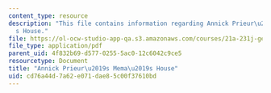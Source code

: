 ```yaml
---
content_type: resource
description: "This file contains information regarding Annick Prieur\u2019s Mema\u2019\
  s House."
file: https://ol-ocw-studio-app-qa.s3.amazonaws.com/courses/21a-231j-gender-sexuality-and-society-spring-2006/cd76a44d7a62e071dae85c00f37610bd_MIT21A_213JS06_memas.pdf
file_type: application/pdf
parent_uid: 4f832b69-d577-0255-5ac0-12c6042c9ce5
resourcetype: Document
title: "Annick Prieur\u2019s Mema\u2019s House"
uid: cd76a44d-7a62-e071-dae8-5c00f37610bd
---
```


